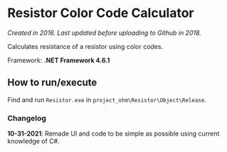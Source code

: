 # Resistor Color Code Calculator
*Created in 2016. Last updated before uploading to Github in 2018.*

Calculates resistance of a resistor using color codes.

Framework: **.NET Framework 4.6.1**

## How to run/execute
Find and run `Resistor.exe` in `project_ohm\Resistor\Object\Release`.

### Changelog

**10-31-2021**: Remade UI and code to be simple as possible using current knowledge of C#.
